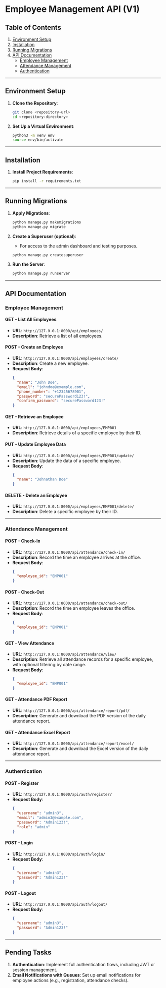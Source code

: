 # Employee Management API (V1)



## Table of Contents
1. [Environment Setup](#environment-setup)
2. [Installation](#installation)
3. [Running Migrations](#running-migrations)
4. [API Documentation](#api-documentation)
    - [Employee Management](#employee-management)
    - [Attendance Management](#attendance-management)
    - [Authentication](#authentication)

---

## **Environment Setup**

1. **Clone the Repository**:
   ```bash
   git clone <repository-url>
   cd <repository-directory>
   ```

2. **Set Up a Virtual Environment**:
   ```bash
   python3 -m venv env
   source env/bin/activate
   ```

---

## **Installation**

1. **Install Project Requirements**:
   ```bash
   pip install -r requirements.txt
   ```

---

## **Running Migrations**

1. **Apply Migrations**:
   ```bash
   python manage.py makemigrations
   python manage.py migrate
   ```

2. **Create a Superuser (optional)**:
   - For access to the admin dashboard and testing purposes.
   ```bash
   python manage.py createsuperuser
   ```

3. **Run the Server**:
   ```bash
   python manage.py runserver
   ```

---

## **API Documentation**

### **Employee Management**

#### **GET** - List All Employees
- **URL**: `http://127.0.0.1:8000/api/employees/`
- **Description**: Retrieve a list of all employees.

#### **POST** - Create an Employee
- **URL**: `http://127.0.0.1:8000/api/employees/create/`
- **Description**: Create a new employee.
- **Request Body**:
    ```json
    {
      "name": "John Doe",
      "email": "johndoe@example.com",
      "phone_number": "+12345678901",
      "password": "securePassword123!",
      "confirm_password": "securePassword123!"
    }
    ```

#### **GET** - Retrieve an Employee
- **URL**: `http://127.0.0.1:8000/api/employees/EMP001`
- **Description**: Retrieve details of a specific employee by their ID.

#### **PUT** - Update Employee Data
- **URL**: `http://127.0.0.1:8000/api/employees/EMP001/update/`
- **Description**: Update the data of a specific employee.
- **Request Body**:
    ```json
    {
      "name": "Johnathan Doe"
    }
    ```

#### **DELETE** - Delete an Employee
- **URL**: `http://127.0.0.1:8000/api/employees/EMP001/delete/`
- **Description**: Delete a specific employee by their ID.

---

### **Attendance Management**

#### **POST** - Check-In
- **URL**: `http://127.0.0.1:8000/api/attendance/check-in/`
- **Description**: Record the time an employee arrives at the office.
- **Request Body**:
    ```json
    {
      "employee_id": "EMP001"
    }
    ```

#### **POST** - Check-Out
- **URL**: `http://127.0.0.1:8000/api/attendance/check-out/`
- **Description**: Record the time an employee leaves the office.
- **Request Body**:
    ```json
    {
      "employee_id": "EMP001"
    }
    ```

#### **GET** - View Attendance
- **URL**: `http://127.0.0.1:8000/api/attendance/view/`
- **Description**: Retrieve all attendance records for a specific employee, with optional filtering by date range.
- **Request Body**:
    ```json
    {
      "employee_id": "EMP001"
    }
    ```

#### **GET** - Attendance PDF Report
- **URL**: `http://127.0.0.1:8000/api/attendance/report/pdf/`
- **Description**: Generate and download the PDF version of the daily attendance report.

#### **GET** - Attendance Excel Report
- **URL**: `http://127.0.0.1:8000/api/attendance/report/excel/`
- **Description**: Generate and download the Excel version of the daily attendance report.

---

### **Authentication**

#### **POST** - Register
- **URL**: `http://127.0.0.1:8000/api/auth/register/`
- **Request Body**:
    ```json
    {
      "username": "admin3",
      "email": "admin3@example.com",
      "password": "Admin123!",
      "role": "admin"
    }
    ```

#### **POST** - Login
- **URL**: `http://127.0.0.1:8000/api/auth/login/`
- **Request Body**:
    ```json
    {
      "username": "admin3",
      "password": "Admin123!"
    }
    ```

#### **POST** - Logout
- **URL**: `http://127.0.0.1:8000/api/auth/logout/`
- **Request Body**:
    ```json
    {
      "username": "admin3",
      "password": "Admin123!"
    }
    ```

---

## **Pending Tasks**

1. **Authentication**: Implement full authentication flows, including JWT or session management.
2. **Email Notifications with Queues**: Set up email notifications for employee actions (e.g., registration, attendance checks).